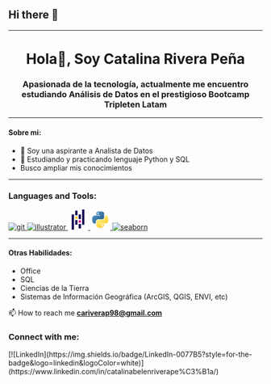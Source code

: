 ## Hi there 👋
---
<h1 align="center">Hola👋, Soy Catalina Rivera Peña</h1>
<h3 align="center">Apasionada de la tecnología, actualmente me encuentro estudiando Análisis de Datos en el prestigioso Bootcamp Tripleten Latam</h3>

---
#### Sobre mi: 
- 🔭 Soy una aspirante a Analista de Datos
- 🌱 Estudiando y practicando lenguaje Python y SQL  
- Busco ampliar mis conocimientos

---
<h3 align="left">Languages and Tools:</h3>
<p align="left"> <a href="https://git-scm.com/" target="_blank" rel="noreferrer"> <img src="https://www.vectorlogo.zone/logos/git-scm/git-scm-icon.svg" alt="git" width="40" height="40"/> </a> <a href="https://www.adobe.com/in/products/illustrator.html" target="_blank" rel="noreferrer"> <img src="https://www.vectorlogo.zone/logos/adobe_illustrator/adobe_illustrator-icon.svg" alt="illustrator" width="40" height="40"/> </a> <a href="https://pandas.pydata.org/" target="_blank" rel="noreferrer"> <img src="https://raw.githubusercontent.com/devicons/devicon/2ae2a900d2f041da66e950e4d48052658d850630/icons/pandas/pandas-original.svg" alt="pandas" width="40" height="40"/> </a> <a href="https://www.python.org" target="_blank" rel="noreferrer"> <img src="https://raw.githubusercontent.com/devicons/devicon/master/icons/python/python-original.svg" alt="python" width="40" height="40"/> </a> <a href="https://seaborn.pydata.org/" target="_blank" rel="noreferrer"> <img src="https://seaborn.pydata.org/_images/logo-mark-lightbg.svg" alt="seaborn" width="40" height="40"/> </a> </p>

---

#### Otras Habilidades: 
 - Office
 - SQL
 - Ciencias de la Tierra
 - Sistemas de Información Geográfica (ArcGIS, QGIS, ENVI, etc)

📫 How to reach me **cariverap98@gmail.com**

<h3 align="left">Connect with me:</h3>
[![LinkedIn](https://img.shields.io/badge/LinkedIn-0077B5?style=for-the-badge&logo=linkedin&logoColor=white)](https://www.linkedin.com/in/catalinabelenriverape%C3%B1a/)
